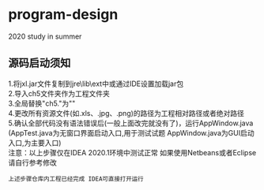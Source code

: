 # program-design
2020 study in summer
## 源码启动须知
1.将jxl.jar文件复制到jre\lib\ext中或通过IDE设置加载jar包  
2.导入ch5文件夹作为工程文件夹  
3.全局替换"ch5."为""  
4.更改所有资源文件(如.xls、.jpg、.png)的路径为工程相对路径或者绝对路径  
5.确认全部代码没有语法错误后(一般上面改完就没有了)，运行AppWindow.java  
   (AppTest.java为无窗口界面启动入口,用于测试试题 AppWindow.java为GUI启动入口,为主要入口)  
注意：以上步骤仅在IDEA 2020.1环境中测试正常 如果使用Netbeans或者Eclipse 请自行参考修改  
```
上述步骤仓库内工程已经完成 IDEA可直接打开运行
